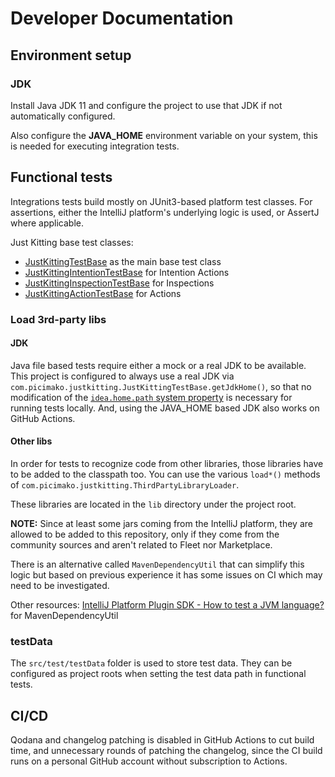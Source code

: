 # Developer Documentation

## Environment setup

### JDK

Install Java JDK 11 and configure the project to use that JDK if not automatically configured.

Also configure the **JAVA_HOME** environment variable on your system, this is needed for executing integration tests.

## Functional tests

Integrations tests build mostly on JUnit3-based platform test classes. For assertions, either the IntelliJ platform's underlying logic is used, or AssertJ
where applicable.

Just Kitting base test classes:
- [JustKittingTestBase](../src/test/java/com/picimako/justkitting/JustKittingTestBase.java) as the main base test class
- [JustKittingIntentionTestBase](../src/test/java/com/picimako/justkitting/intention/JustKittingIntentionTestBase.java) for Intention Actions
- [JustKittingInspectionTestBase](../src/test/java/com/picimako/justkitting/inspection/JustKittingInspectionTestBase.java) for Inspections
- [JustKittingActionTestBase](../src/test/java/com/picimako/justkitting/action/JustKittingActionTestBase.java) for Actions

### Load 3rd-party libs

#### JDK

Java file based tests require either a mock or a real JDK to be available. This project is configured to always use a real JDK via `com.picimako.justkitting.JustKittingTestBase.getJdkHome()`,
so that no modification of the [`idea.home.path` system property](https://plugins.jetbrains.com/docs/intellij/code-inspections.html#inspection-unit-test) is necessary for running tests locally.
And, using the JAVA_HOME based JDK also works on GitHub Actions.

#### Other libs

In order for tests to recognize code from other libraries, those libraries have to be added to the classpath too. You can use the various
`load*()` methods of `com.picimako.justkitting.ThirdPartyLibraryLoader`.

These libraries are located in the `lib` directory under the project root.

**NOTE:** Since at least some jars coming from the IntelliJ platform, they are allowed to be added to this repository, only if they come from the community sources and aren't related to Fleet nor Marketplace.  

There is an alternative called `MavenDependencyUtil` that can simplify this logic but based on previous experience it has some issues on CI which may need to be investigated.

Other resources: [IntelliJ Platform Plugin SDK - How to test a JVM language?](https://plugins.jetbrains.com/docs/intellij/testing-faq.html#how-to-test-a-jvm-language) for MavenDependencyUtil

### testData

The `src/test/testData` folder is used to store test data. They can be configured as project roots when setting the test data path in functional tests.

## CI/CD

Qodana and changelog patching is disabled in GitHub Actions to cut build time, and unnecessary rounds of patching the changelog,
since the CI build runs on a personal GitHub account without subscription to Actions.  

